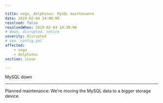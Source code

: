 ```yaml
---

title: vega, delphinus: MySQL maintenance
date: 2019-02-04 14:00:00
resolved: false
resolvedWhen: 2019-02-04 14:30:00
# down, disrupted, notice
severity: disrupted
# see `config.yml`
affected:
    - vega
    - delphinus
section: issue

---
```


MySQL down

---

Planned maintenance: We're moving the MySQL data to a bigger storage device.
